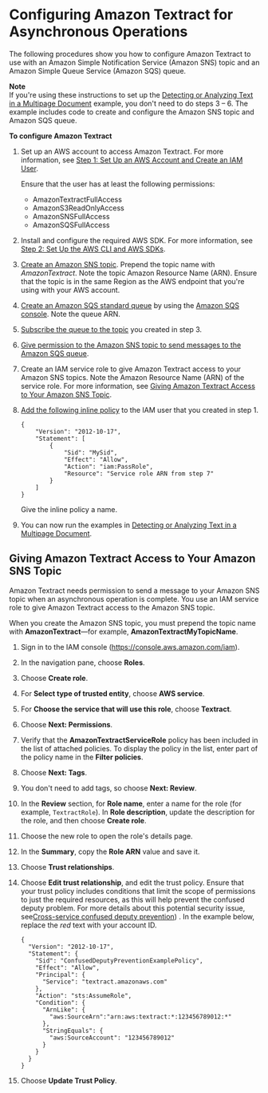 # Configuring Amazon Textract for Asynchronous Operations<a name="api-async-roles"></a>

The following procedures show you how to configure Amazon Textract to use with an Amazon Simple Notification Service \(Amazon SNS\) topic and an Amazon Simple Queue Service \(Amazon SQS\) queue\.

**Note**  
If you're using these instructions to set up the [Detecting or Analyzing Text in a Multipage Document](async-analyzing-with-sqs.md) example, you don't need to do steps 3 – 6\. The example includes code to create and configure the Amazon SNS topic and Amazon SQS queue\.

**To configure Amazon Textract**

1. Set up an AWS account to access Amazon Textract\. For more information, see [Step 1: Set Up an AWS Account and Create an IAM User](setting-up.md)\.

   Ensure that the user has at least the following permissions:
   + AmazonTextractFullAccess
   + AmazonS3ReadOnlyAccess
   + AmazonSNSFullAccess
   + AmazonSQSFullAccess

1. Install and configure the required AWS SDK\. For more information, see [Step 2: Set Up the AWS CLI and AWS SDKs](setup-awscli-sdk.md)\. 

1. [Create an Amazon SNS topic](https://docs.aws.amazon.com/sns/latest/dg/sns-tutorial-create-topic.html)\. Prepend the topic name with *AmazonTextract*\. Note the topic Amazon Resource Name \(ARN\)\. Ensure that the topic is in the same Region as the AWS endpoint that you're using with your AWS account\.

1. [Create an Amazon SQS standard queue](https://docs.aws.amazon.com/AWSSimpleQueueService/latest/SQSDeveloperGuide/sqs-create-queue.html) by using the [Amazon SQS console](https://console.aws.amazon.com/sqs/)\. Note the queue ARN\.

1. [Subscribe the queue to the topic](https://docs.aws.amazon.com/AWSSimpleQueueService/latest/SQSDeveloperGuide/sqs-subscribe-queue-sns-topic.html) you created in step 3\.

1. [Give permission to the Amazon SNS topic to send messages to the Amazon SQS queue](https://docs.aws.amazon.com/sns/latest/dg/subscribe-sqs-queue-to-sns-topic.html)\.

1. Create an IAM service role to give Amazon Textract access to your Amazon SNS topics\. Note the Amazon Resource Name \(ARN\) of the service role\. For more information, see [Giving Amazon Textract Access to Your Amazon SNS Topic](#api-async-roles-all-topics)\.

1. [ Add the following inline policy](https://docs.aws.amazon.com/IAM/latest/UserGuide/access_policies_manage-attach-detach.html#embed-inline-policy-console) to the IAM user that you created in step 1\. 

   ```
   {
       "Version": "2012-10-17",
       "Statement": [
           {
               "Sid": "MySid",
               "Effect": "Allow",
               "Action": "iam:PassRole",
               "Resource": "Service role ARN from step 7"
           }
       ]
   }
   ```

   Give the inline policy a name\.

1. You can now run the examples in [Detecting or Analyzing Text in a Multipage Document](async-analyzing-with-sqs.md)\.

## Giving Amazon Textract Access to Your Amazon SNS Topic<a name="api-async-roles-all-topics"></a>

Amazon Textract needs permission to send a message to your Amazon SNS topic when an asynchronous operation is complete\. You use an IAM service role to give Amazon Textract access to the Amazon SNS topic\. 

 When you create the Amazon SNS topic, you must prepend the topic name with **AmazonTextract**—for example, **AmazonTextractMyTopicName**\. 

1. Sign in to the IAM console \([https://console\.aws\.amazon\.com/iam](https://console.aws.amazon.com/iam)\)\.

1. In the navigation pane, choose **Roles**\.

1. Choose **Create role**\.

1. For **Select type of trusted entity**, choose **AWS service**\. 

1. For **Choose the service that will use this role**, choose **Textract**\.

1. Choose **Next: Permissions**\.

1. Verify that the **AmazonTextractServiceRole** policy has been included in the list of attached policies\. To display the policy in the list, enter part of the policy name in the **Filter policies**\.

1. Choose **Next: Tags**\.

1. You don't need to add tags, so choose **Next: Review**\.

1. In the **Review** section, for **Role name**, enter a name for the role \(for example, `TextractRole`\)\. In **Role description**, update the description for the role, and then choose **Create role**\.

1. Choose the new role to open the role's details page\.

1. In the **Summary**, copy the **Role ARN** value and save it\.

1. Choose **Trust relationships**\.

1. Choose **Edit trust relationship**, and edit the trust policy\. Ensure that your trust policy includes conditions that limit the scope of permissions to just the required resources, as this will help prevent the confused deputy problem\. For more details about this potential security issue, see[Cross\-service confused deputy prevention](cross-service-confused-deputy-prevention.md)\) \. In the example below, replace the *red* text with your account ID\.

   ```
   {
     "Version": "2012-10-17",
     "Statement": {
       "Sid": "ConfusedDeputyPreventionExamplePolicy",
       "Effect": "Allow",
       "Principal": {
         "Service": "textract.amazonaws.com"
       },
       "Action": "sts:AssumeRole",
       "Condition": {
         "ArnLike": {
           "aws:SourceArn":"arn:aws:textract:*:123456789012:*"
         },
         "StringEquals": {
           "aws:SourceAccount": "123456789012"
         }
       }
     }
   }
   ```

1. Choose **Update Trust Policy**\.
